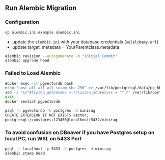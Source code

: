 ## Run Alembic Migration

### Configuration

```bash
cp alembic.ini.example alembic.ini
```

- update the `alembic.ini` with your database credentials (`sqlalchemy.url`)
- update target_metadata = YourParentclass.metadata

```bash
alembic revision --autogenerate -m "Initial Commit"
alembic upgrade head
```




### Failed to Load Alembic
```bash
docker exec -it pgvectordb bash
echo "host all all all scram-sha-256" >> /var/lib/postgresql/data/pg_hba.conf
sed -i "s/^#listen_addresses =.*/listen_addresses = '*'/" /var/lib/postgresql/data/postgresql.conf
exit
docker restart pgvectordb

psql -h pgvectordb -U postgres -d minirag
CREATE EXTENSION IF NOT EXISTS vector;
postgresql://postgres:123456@localhost:5432/minirag
```


### To avoid confusion on DBeaver if you have Postgres setup on local PC, run WSL on 5433 Port
```bash
psql -h localhost -p 5433 -U postgres -d minirag
alembic stamp head

```